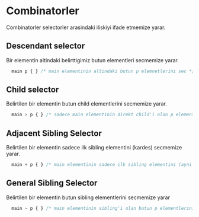 # Combinatorler

Combinatorler selectorler arasindaki iliskiyi ifade etmemize yarar.

## Descendant selector

Bir elementin altindaki belirttigimiz butun elementleri secmemize yarar.

```css
  main p { } /* main elementinin altindaki butun p elemnetlerini sec */
```
## Child selector

Belirtilen bir elementin butun child elementlerini secmemize yarar.

```css
  main > p { } /* sadece main elementinin direkt child'i olan p elementlerini sec */
```

## Adjacent Sibling Selector

Belirtilen bir elementin sadece ilk sibling elementini (kardes) secmemize yarar.

```css
  main + p { } /* main elementinin sadece ilk sibling elementini (ayni parent altinda) sec */
```

## General Sibling Selector

Belirtilen bir elementin butun sibling elementlerini secmemize yarar

```css
  main ~ p { } /* main elementinin sibling'i olan butun p elementlerini sec */
```
